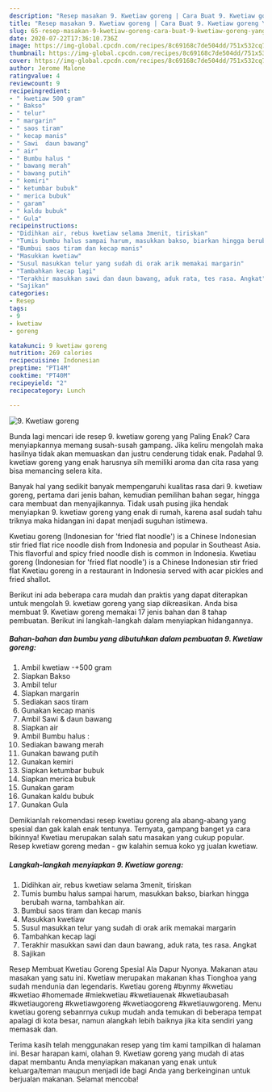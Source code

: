 ```yaml
---
description: "Resep masakan 9. Kwetiaw goreng | Cara Buat 9. Kwetiaw goreng Yang Menggugah Selera"
title: "Resep masakan 9. Kwetiaw goreng | Cara Buat 9. Kwetiaw goreng Yang Menggugah Selera"
slug: 65-resep-masakan-9-kwetiaw-goreng-cara-buat-9-kwetiaw-goreng-yang-menggugah-selera
date: 2020-07-22T17:36:10.736Z
image: https://img-global.cpcdn.com/recipes/8c69168c7de504dd/751x532cq70/9-kwetiaw-goreng-foto-resep-utama.jpg
thumbnail: https://img-global.cpcdn.com/recipes/8c69168c7de504dd/751x532cq70/9-kwetiaw-goreng-foto-resep-utama.jpg
cover: https://img-global.cpcdn.com/recipes/8c69168c7de504dd/751x532cq70/9-kwetiaw-goreng-foto-resep-utama.jpg
author: Jerome Malone
ratingvalue: 4
reviewcount: 9
recipeingredient:
- " kwetiaw 500 gram"
- " Bakso"
- " telur"
- " margarin"
- " saos tiram"
- " kecap manis"
- " Sawi  daun bawang"
- " air"
- " Bumbu halus "
- " bawang merah"
- " bawang putih"
- " kemiri"
- " ketumbar bubuk"
- " merica bubuk"
- " garam"
- " kaldu bubuk"
- " Gula"
recipeinstructions:
- "Didihkan air, rebus kwetiaw selama 3menit, tiriskan"
- "Tumis bumbu halus sampai harum, masukkan bakso, biarkan hingga berubah warna, tambahkan air."
- "Bumbui saos tiram dan kecap manis"
- "Masukkan kwetiaw"
- "Susul masukkan telur yang sudah di orak arik memakai margarin"
- "Tambahkan kecap lagi"
- "Terakhir masukkan sawi dan daun bawang, aduk rata, tes rasa. Angkat"
- "Sajikan"
categories:
- Resep
tags:
- 9
- kwetiaw
- goreng

katakunci: 9 kwetiaw goreng 
nutrition: 269 calories
recipecuisine: Indonesian
preptime: "PT14M"
cooktime: "PT40M"
recipeyield: "2"
recipecategory: Lunch

---
```



![9. Kwetiaw goreng](https://img-global.cpcdn.com/recipes/8c69168c7de504dd/751x532cq70/9-kwetiaw-goreng-foto-resep-utama.jpg)

Bunda lagi mencari ide resep 9. kwetiaw goreng yang Paling Enak? Cara menyiapkannya memang susah-susah gampang. Jika keliru mengolah maka hasilnya tidak akan memuaskan dan justru cenderung tidak enak. Padahal 9. kwetiaw goreng yang enak harusnya sih memiliki aroma dan cita rasa yang bisa memancing selera kita.

Banyak hal yang sedikit banyak mempengaruhi kualitas rasa dari 9. kwetiaw goreng, pertama dari jenis bahan, kemudian pemilihan bahan segar, hingga cara membuat dan menyajikannya. Tidak usah pusing jika hendak menyiapkan 9. kwetiaw goreng yang enak di rumah, karena asal sudah tahu triknya maka hidangan ini dapat menjadi suguhan istimewa.

Kwetiau goreng (Indonesian for &#39;fried flat noodle&#39;) is a Chinese Indonesian stir fried flat rice noodle dish from Indonesia and popular in Southeast Asia. This flavorful and spicy fried noodle dish is common in Indonesia. Kwetiau goreng (Indonesian for &#39;fried flat noodle&#39;) is a Chinese Indonesian stir fried flat Kwetiau goreng in a restaurant in Indonesia served with acar pickles and fried shallot.


Berikut ini ada beberapa cara mudah dan praktis yang dapat diterapkan untuk mengolah 9. kwetiaw goreng yang siap dikreasikan. Anda bisa membuat 9. Kwetiaw goreng memakai 17 jenis bahan dan 8 tahap pembuatan. Berikut ini langkah-langkah dalam menyiapkan hidangannya.

<!--inarticleads1-->

##### Bahan-bahan dan bumbu yang dibutuhkan dalam pembuatan 9. Kwetiaw goreng:

1. Ambil  kwetiaw -+500 gram
1. Siapkan  Bakso
1. Ambil  telur
1. Siapkan  margarin
1. Sediakan  saos tiram
1. Gunakan  kecap manis
1. Ambil  Sawi &amp; daun bawang
1. Siapkan  air
1. Ambil  Bumbu halus :
1. Sediakan  bawang merah
1. Gunakan  bawang putih
1. Gunakan  kemiri
1. Siapkan  ketumbar bubuk
1. Siapkan  merica bubuk
1. Gunakan  garam
1. Gunakan  kaldu bubuk
1. Gunakan  Gula


Demikianlah rekomendasi resep kwetiau goreng ala abang-abang yang spesial dan gak kalah enak tentunya. Ternyata, gampang banget ya cara bikinnya! Kwetiau merupakan salah satu masakan yang cukup popular. Resep kwetiaw goreng medan - gw kalahin semua koko yg jualan kwetiaw. 

<!--inarticleads2-->

##### Langkah-langkah menyiapkan 9. Kwetiaw goreng:

1. Didihkan air, rebus kwetiaw selama 3menit, tiriskan
1. Tumis bumbu halus sampai harum, masukkan bakso, biarkan hingga berubah warna, tambahkan air.
1. Bumbui saos tiram dan kecap manis
1. Masukkan kwetiaw
1. Susul masukkan telur yang sudah di orak arik memakai margarin
1. Tambahkan kecap lagi
1. Terakhir masukkan sawi dan daun bawang, aduk rata, tes rasa. Angkat
1. Sajikan


Resep Membuat Kwetiau Goreng Spesial Ala Dapur Nyonya. Makanan atau masakan yang satu ini. Kwetiaw merupakan makanan khas Tionghoa yang sudah mendunia dan legendaris. Kwetiau goreng #bynmy #kwetiau #kwetiao #homemade #miekwetiau #kwetiauenak #kwetiaubasah #kwetiaugoreng #kwetiawgoreng #kwetiaogoreng #kwetiauwgoreng. Menu kwetiau goreng sebanrnya cukup mudah anda temukan di beberapa tempat apalagi di kota besar, namun alangkah lebih baiknya jika kita sendiri yang memasak dan. 

Terima kasih telah menggunakan resep yang tim kami tampilkan di halaman ini. Besar harapan kami, olahan 9. Kwetiaw goreng yang mudah di atas dapat membantu Anda menyiapkan makanan yang enak untuk keluarga/teman maupun menjadi ide bagi Anda yang berkeinginan untuk berjualan makanan. Selamat mencoba!

